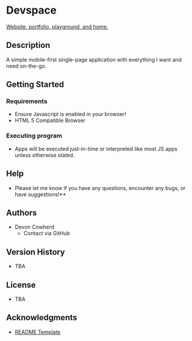 # Devspace

[Website, portfolio, playground, and home.](devoncowherd.github.com)

## Description

A simple mobile-first single-page application with everything I want and need on-the-go.

## Getting Started

### Requirements

- Ensure Javascript is enabled in your browser!
- HTML 5 Compatible Browser

### Executing program

- Apps will be executed just-in-time or interpreted like most JS apps unless otherwise stated.

## Help

- Please let me know if you have any questions, encounter any bugs, or have suggestions!**

## Authors

- Devon Cowherd
     - Contact via GitHub

## Version History

- TBA

## License

- TBA

## Acknowledgments

- [README Template](https://gist.github.com/DomPizzie/7a5ff55ffa9081f2de27c315f5018afc)

